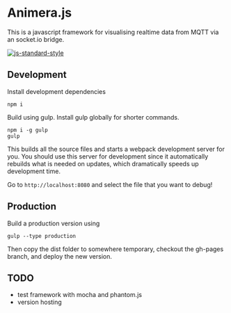 # Animera.js
This is a javascript framework for visualising realtime data from MQTT via an socket.io bridge.

[![js-standard-style](https://cdn.rawgit.com/feross/standard/master/badge.svg)](https://github.com/feross/standard)

## Development

Install development dependencies

```
npm i
```

Build using gulp. Install gulp globally for shorter commands.

```
npm i -g gulp
gulp
```

This builds all the source files and starts a webpack development server for you. You should use this server for development since it automatically rebuilds what is needed on updates, which dramatically speeds up development time.

Go to `http://localhost:8080` and select the file that you want to debug!

## Production

Build a production version using

```
gulp --type production
```

Then copy the dist folder to somewhere temporary, checkout the gh-pages branch, and deploy the new version.

## TODO

- test framework with mocha and phantom.js
- version hosting
